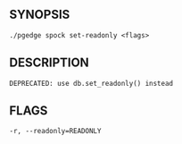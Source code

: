 ## SYNOPSIS
    ./pgedge spock set-readonly <flags>
 
## DESCRIPTION
    DEPRECATED: use db.set_readonly() instead
 
## FLAGS
    -r, --readonly=READONLY
    
    
